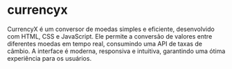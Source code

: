 # currencyx
CurrencyX é um conversor de moedas simples e eficiente, desenvolvido com HTML, CSS e JavaScript. Ele permite a conversão de valores entre diferentes moedas em tempo real, consumindo uma API de taxas de câmbio. A interface é moderna, responsiva e intuitiva, garantindo uma ótima experiência para os usuários.
